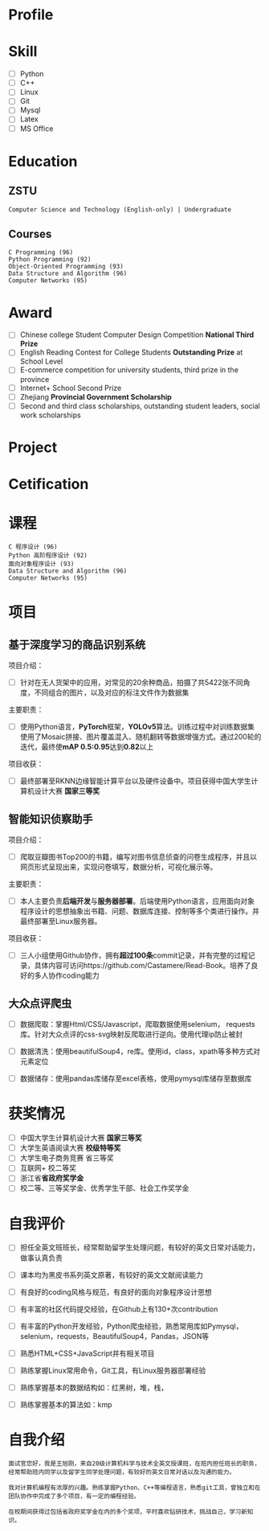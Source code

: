 # Profile

# Skill

+ [ ] Python
+ [ ] C++
+ [ ] Linux
+ [ ] Git
+ [ ] Mysql
+ [ ] Latex
+ [ ] MS Office

# Education

## ZSTU

    Computer Science and Technology (English-only) | Undergraduate

## Courses

    C Programming (96)
    Python Programming (92)
    Object-Oriented Programming (93)
    Data Structure and Algorithm (96)
    Computer Networks (95)
    

# Award

+ [ ] Chinese college Student Computer Design Competition <b>National Third Prize</b>
+ [ ] English Reading Contest for College Students <b>Outstanding Prize</b> at School Level
+ [ ] E-commerce competition for university students, third prize in the province
+ [ ] Internet+ School Second Prize
+ [ ] Zhejiang <b>Provincial Government Scholarship</b>
+ [ ] Second and third class scholarships, outstanding student leaders, social work scholarships

# Project

# Cetification  



# 课程

    C 程序设计 (96)
    Python 高阶程序设计 (92)
    面向对象程序设计 (93)
    Data Structure and Algorithm (96)
    Computer Networks (95)


# 项目

## 基于深度学习的商品识别系统

项目介绍：
+ [ ] 针对在无人货架中的应用，对常见的20余种商品，拍摄了共5422张不同角度，不同组合的图片，以及对应的标注文件作为数据集

主要职责：
+ [ ] 使用Python语言，<b>PyTorch</b>框架，<b>YOLOv5</b>算法。训练过程中对训练数据集使用了Mosaic拼接、图片覆盖混入、随机翻转等数据增强方式。通过200轮的迭代，最终使<b>mAP 0.5:0.95</b>达到<b>0.82</b>以上

项目收获：
+ [ ] 最终部署至RKNN边缘智能计算平台以及硬件设备中。项目获得中国大学生计算机设计大赛 <b>国家三等奖</b>

## 智能知识侦察助手

项目介绍：
+ [ ] 爬取豆瓣图书Top200的书籍，编写对图书信息侦查的问卷生成程序，并且以网页形式呈现出来，实现问卷填写，数据分析，可视化展示等。


主要职责：
+ [ ] 本人主要负责<b>后端开发</b>与<b>服务器部署</b>。后端使用Python语言，应用面向对象程序设计的思想抽象出书籍、问题、数据库连接、控制等多个类进行操作。并最终部署至Linux服务器。

<!-- 本人主要负责\textbf{后端开发}与\textbf{服务器部署}。后端使用Python语言，应用面向对象程序设计的思想抽象出书籍、问题、数据库连接、控制等多个类进行操作。最终部署至Linux服务器。网页链接：\href{http://castamerego.com/}{\textbf{\emph{castamerego.com}}} -->

项目收获：
+ [ ] 三人小组使用Github协作，拥有<b>超过100条</b>commit记录，并有完整的过程记录，具体内容可访问https://github.com/Castamere/Read-Book。培养了良好的多人协作coding能力

<!-- 三人小组使用Github，拥有\textbf{超过100条}commit记录，并有完整的过程记录，具体内容可访问\href{https://github.com/Castamere/Read-Book}{\textbf{\emph{github.com/Castamere/Read-Book}}}查看 -->

## 大众点评爬虫

+ [ ] 数据爬取：掌握Html/CSS/Javascript，爬取数据使用selenium， requests库。针对大众点评的css-svg映射反爬取进行逆向。使用代理ip防止被封

+ [ ] 数据清洗：使用beautifulSoup4，re库。使用id，class，xpath等多种方式对元素定位

+ [ ] 数据储存：使用pandas库储存至excel表格，使用pymysql库储存至数据库

# 获奖情况

+ [ ] 中国大学生计算机设计大赛 <b>国家三等奖</b>
+ [ ] 大学生英语阅读大赛 <b>校级特等奖</b>
+ [ ] 大学生电子商务竞赛 省三等奖
+ [ ] 互联网+ 校二等奖
+ [ ] 浙江省<b>省政府奖学金</b>
+ [ ] 校二等、三等奖学金、优秀学生干部、社会工作奖学金

# 自我评价

+ [ ] 担任全英文班班长，经常帮助留学生处理问题，有较好的英文日常对话能力，做事认真负责
+ [ ] 课本均为黑皮书系列英文原著，有较好的英文文献阅读能力
+ [ ] 有良好的coding风格与规范，有良好的面向对象程序设计思想
+ [ ] 有丰富的社区代码提交经验，在Github上有130+次contribution
+ [ ] 有丰富的Python开发经验，Python爬虫经验，熟悉常用库如Pymysql，selenium，requests，BeautifulSoup4，Pandas，JSON等
+ [ ] 熟悉HTML+CSS+JavaScript并有相关项目
+ [ ] 熟练掌握Linux常用命令，Git工具，有Linux服务器部署经验

+ [ ] 熟练掌握基本的数据结构如：红黑树，堆，栈，
+ [ ] 熟练掌握基本的算法如：kmp

# 自我介绍

    面试官您好，我是王旭刚，来自20级计算机科学与技术全英文授课班，在班内担任班长的职务，经常帮助班内同学以及留学生同学处理问题，有较好的英文日常对话以及沟通的能力。

    我对计算机编程有浓厚的兴趣。熟练掌握Python、C++等编程语言，熟悉git工具，曾独立和在团队协作中完成了多个项目，有一定的编程经验。
    
    在校期间获得过包括省政府奖学金在内的多个奖项，平时喜欢钻研技术，挑战自己，学习新知识。